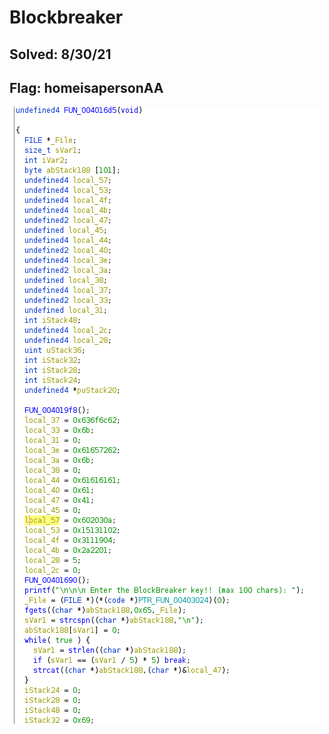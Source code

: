 # Blockbreaker

## Solved: 8/30/21

## Flag: homeisapersonAA



<p align="center">
	<img src = "files/blockbreaker_code.png">
</p>